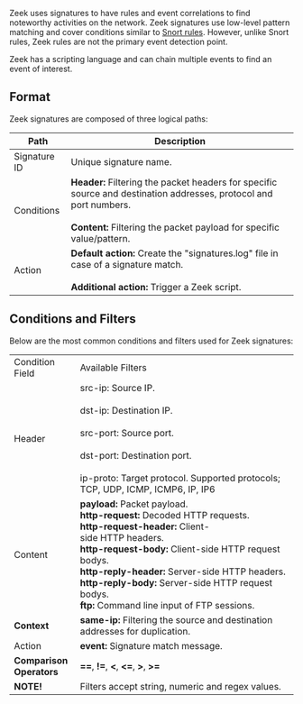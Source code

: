 Zeek uses signatures to have rules and event correlations to find noteworthy activities on the network. Zeek signatures use low-level pattern matching and cover conditions similar to [Snort rules](obsidian://open?vault=security-notes&file=Defensive%20Security%2FNetwork%20Traffic%20Analysis%2FTools%2FSnort%2FRules). However, unlike Snort rules, Zeek rules are not the primary event detection point.

Zeek has a scripting language and can chain multiple events to find an event of interest.
## Format
Zeek signatures are composed of three logical paths:

| Path         | Description                                                                                                                                                                                         |
| ------------ | --------------------------------------------------------------------------------------------------------------------------------------------------------------------------------------------------- |
| Signature ID | Unique signature name.                                                                                                                                                                              |
| Conditions   | **Header:** Filtering the packet headers for specific source and destination addresses, protocol and port numbers.<br><br>**Content:** Filtering the packet payload for specific value/pattern.<br> |
| Action       | **Default action:** Create the "signatures.log" file in case of a signature match.<br><br>**Additional action:** Trigger a Zeek script.                                                             |
## Conditions and Filters
Below are the most common conditions and filters used for Zeek signatures:

|                               |                                                                                                                                                                                                                                                                                                                                                                  |
| ----------------------------- | ---------------------------------------------------------------------------------------------------------------------------------------------------------------------------------------------------------------------------------------------------------------------------------------------------------------------------------------------------------------- |
| Condition Field               | Available Filters                                                                                                                                                                                                                                                                                                                                                |
| Header                        | src-ip: Source IP.<br><br>dst-ip: Destination IP.<br><br>src-port: Source port.<br><br>dst-port: Destination port.<br><br>ip-proto: Target protocol. Supported protocols; TCP, UDP, ICMP, ICMP6, IP, IP6                                                                                                                                                         |
| Content                       | **payload:** Packet payload.  <br>**http-request:** Decoded HTTP requests.  <br>**http-request-header:** Client-side HTTP headers.  <br>**http-request-body:** Client-side HTTP request bodys.  <br>**http-reply-header:** Server-side HTTP headers.  <br>**http-reply-body:** Server-side HTTP request bodys.  <br>**ftp:** Command line input of FTP sessions. |
| **Context**                   | **same-ip:** Filtering the source and destination addresses for duplication.                                                                                                                                                                                                                                                                                     |
| Action                        | **event:** Signature match message.                                                                                                                                                                                                                                                                                                                              |
| **Comparison  <br>Operators** | **==**, **!=**, **<**, **<=**, **>**, **>=**                                                                                                                                                                                                                                                                                                                     |
| **NOTE!**                     | Filters accept string, numeric and regex values.                                                                                                                                                                                                                                                                                                                 |